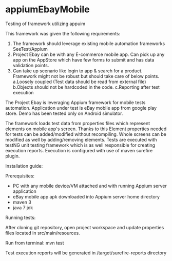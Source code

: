 appiumEbayMobile
=================
Testing of framework utilizing appuim

This framework was given the following requirements:
1. The framework should leverage existing mobile automation frameworks SeeTest/Appium
2. Project Ebay can be with any E-commerce mobile app. Can pick up any app on the AppStore which have few forms to submit and has data validation points.
3. Can take up scenario like login to app & search for a product. Framework might not be robust but should take care of below points.
   a.Loosely coupled (Test data should be read from external file)
   b.Objects should not be hardcoded in the code.
   c.Reporting after test execution

The Project Ebay is leveraging Appium framework for mobile tests automation. Application under test is eBay mobile app from google play store.
Demo has been tested only on Android simulator.

The framework loads test data from properties files which represent elements on mobile app's screen.
Thanks to this Element properties needed for tests can be added/modified without recompiling.
Whole screens can be modified as well by adding/removing elements.
Tests are executed with testNG unit testing framework which is as well responsible for creating execution reports.
Execution is configured with use of maven surefire plugin.


Installation guide:

Prerequisites:
 - PC with any mobile device/VM attached and with running Appium server application
 - eBay mobile app apk downloaded into Appium server home directory
 - maven 3
 - java 7 jdk

Running tests:

After cloning git repository, open project workspace and update properties files located in src/main/resources.

Run from terminal:
mvn test

Test execution reports will be generated in <project-home-dir>/target/surefire-reports directory
